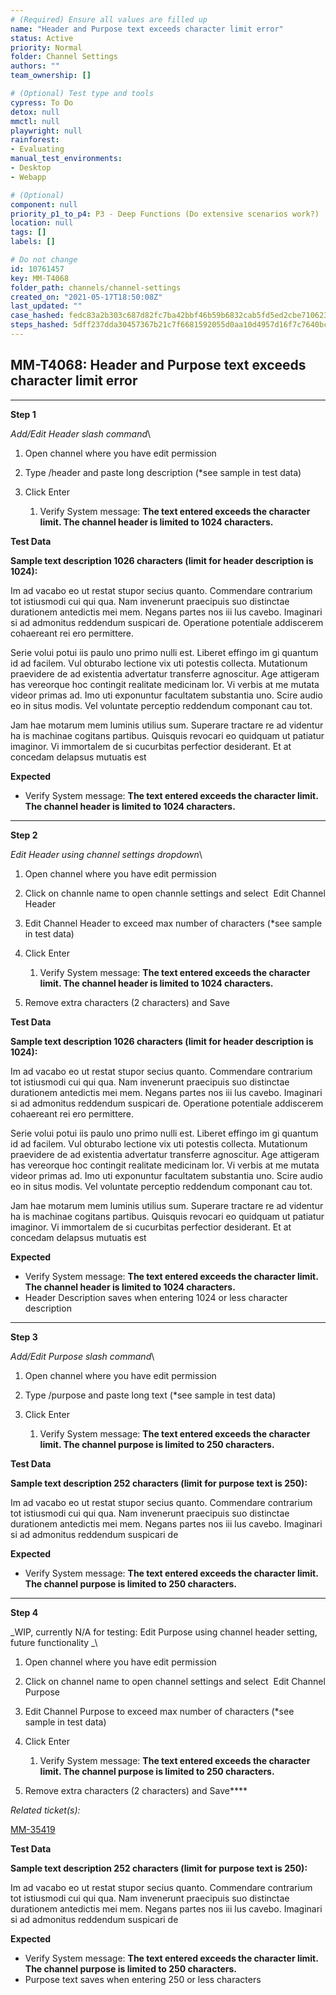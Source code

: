 ```yaml
---
# (Required) Ensure all values are filled up
name: "Header and Purpose text exceeds character limit error"
status: Active
priority: Normal
folder: Channel Settings
authors: ""
team_ownership: []

# (Optional) Test type and tools
cypress: To Do
detox: null
mmctl: null
playwright: null
rainforest: 
- Evaluating
manual_test_environments: 
- Desktop
- Webapp

# (Optional)
component: null
priority_p1_to_p4: P3 - Deep Functions (Do extensive scenarios work?)
location: null
tags: []
labels: []

# Do not change
id: 10761457
key: MM-T4068
folder_path: channels/channel-settings
created_on: "2021-05-17T18:50:08Z"
last_updated: ""
case_hashed: fedc83a2b303c687d82fc7ba42bbf46b59b6832cab5fd5ed2cbe7106232d95cf7d79133a6ff3f195f333755897295c90
steps_hashed: 5dff237dda30457367b21c7f6681592055d0aa10d4957d16f7c7640bcd3f085339fa72103feb6285360c605fd7b93f3c
---
```


## MM-T4068: Header and Purpose text exceeds character limit error

---

**Step 1**

_Add/Edit Header slash command_\\

1. Open channel where you have edit permission 

2. Type /header and paste long description (\*see sample in test data)

3. Click Enter

   1. Verify System message: **The text entered exceeds the character limit. The channel header is limited to 1024 characters.**

**Test Data**

**Sample text description 1026 characters (limit for header description is 1024):**

Im ad vacabo eo ut restat stupor secius quanto. Commendare contrarium tot istiusmodi cui qui qua. Nam invenerunt praecipuis suo distinctae durationem antedictis mei mem. Negans partes nos iii lus cavebo. Imaginari si ad admonitus reddendum suspicari de. Operatione potentiale addiscerem cohaereant rei ero permittere. 

Serie volui potui iis paulo uno primo nulli est. Liberet effingo im gi quantum id ad facilem. Vul obturabo lectione vix uti potestis collecta. Mutationum praevidere de ad existentia advertatur transferre agnoscitur. Age attigeram has vereorque hoc contingit realitate medicinam lor. Vi verbis at me mutata videor primas ad. Imo uti exponuntur facultatem substantia uno. Scire audio eo in situs modis. Vel voluntate perceptio reddendum componant cau tot. 

Jam hae motarum mem luminis utilius sum. Superare tractare re ad videntur ha is machinae cogitans partibus. Quisquis revocari eo quidquam ut patiatur imaginor. Vi immortalem de si cucurbitas perfectior desiderant. Et at concedam delapsus mutuatis est

**Expected**

- Verify System message: **The text entered exceeds the character limit. The channel header is limited to 1024 characters.**

---

**Step 2**

_Edit Header using channel settings dropdown_\\

1. Open channel where you have edit permission 

2. Click on channle name to open channle settings and select  Edit Channel Header 

3. Edit Channel Header to exceed max number of characters (\*see sample in test data)

4. Click Enter

   1. Verify System message: **The text entered exceeds the character limit. The channel header is limited to 1024 characters.**

5. Remove extra characters (2 characters) and Save

**Test Data**

**Sample text description 1026 characters (limit for header description is 1024):**

Im ad vacabo eo ut restat stupor secius quanto. Commendare contrarium tot istiusmodi cui qui qua. Nam invenerunt praecipuis suo distinctae durationem antedictis mei mem. Negans partes nos iii lus cavebo. Imaginari si ad admonitus reddendum suspicari de. Operatione potentiale addiscerem cohaereant rei ero permittere. 

Serie volui potui iis paulo uno primo nulli est. Liberet effingo im gi quantum id ad facilem. Vul obturabo lectione vix uti potestis collecta. Mutationum praevidere de ad existentia advertatur transferre agnoscitur. Age attigeram has vereorque hoc contingit realitate medicinam lor. Vi verbis at me mutata videor primas ad. Imo uti exponuntur facultatem substantia uno. Scire audio eo in situs modis. Vel voluntate perceptio reddendum componant cau tot. 

Jam hae motarum mem luminis utilius sum. Superare tractare re ad videntur ha is machinae cogitans partibus. Quisquis revocari eo quidquam ut patiatur imaginor. Vi immortalem de si cucurbitas perfectior desiderant. Et at concedam delapsus mutuatis est

**Expected**

- Verify System message: **The text entered exceeds the character limit. The channel header is limited to 1024 characters.**
- Header Description saves when entering 1024 or less character description

---

**Step 3**

_Add/Edit Purpose slash command_\\

1. Open channel where you have edit permission 

2. Type /purpose and paste long text (\*see sample in test data)

3. Click Enter

   1. Verify System message: **The text entered exceeds the character limit. The channel purpose is limited to 250 characters.**

**Test Data**

**Sample text description 252 characters (limit for purpose text is 250):**

Im ad vacabo eo ut restat stupor secius quanto. Commendare contrarium tot istiusmodi cui qui qua. Nam invenerunt praecipuis suo distinctae durationem antedictis mei mem. Negans partes nos iii lus cavebo. Imaginari si ad admonitus reddendum suspicari de

**Expected**

- Verify System message: **The text entered exceeds the character limit. The channel purpose is limited to 250 characters.**

---

**Step 4**

\_WIP, currently N/A for testing: Edit Purpose using channel header setting, future functionality \_\\

1. Open channel where you have edit permission 

2. Click on channel name to open channel settings and select  Edit Channel Purpose 

3. Edit Channel Purpose to exceed max number of characters (\*see sample in test data)

4. Click Enter

   1. Verify System message: **The text entered exceeds the character limit. The channel purpose is limited to 250 characters.**

5. Remove extra characters (2 characters) and Save\*\*\*\*

_Related ticket(s):_

[MM-35419](https://mattermost.atlassian.net/browse/MM-35419)​​​​

**Test Data**

**Sample text description 252 characters (limit for purpose text is 250):**

Im ad vacabo eo ut restat stupor secius quanto. Commendare contrarium tot istiusmodi cui qui qua. Nam invenerunt praecipuis suo distinctae durationem antedictis mei mem. Negans partes nos iii lus cavebo. Imaginari si ad admonitus reddendum suspicari de

**Expected**

- Verify System message: **The text entered exceeds the character limit. The channel purpose is limited to 250 characters.**
- Purpose text saves when entering 250 or less characters
